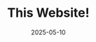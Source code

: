 ---
title: "This Website!"
date: "2025-05-10"
description: "A personal portfolio website built using WebTUI and Next.js"
tech: Next.js, TypeScript, WebTUI
status: "actively maintaining"
sourceCode: "https://github.com/josh-leblanc/webtui-portfolio-cursor"
blog: "/blog/webtui-portfolio-blog"
--- 